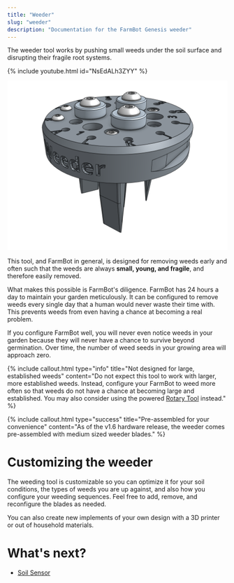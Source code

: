 ```yaml
---
title: "Weeder"
slug: "weeder"
description: "Documentation for the FarmBot Genesis weeder"
---
```


The weeder tool works by pushing small weeds under the soil surface and disrupting their fragile root systems.

{% include youtube.html id="NsEdALh3ZYY" %}

![weeder](_images/weeder.png)

This tool, and FarmBot in general, is designed for removing weeds early and often such that the weeds are always **small, young, and fragile**, and therefore easily removed.

What makes this possible is FarmBot's diligence. FarmBot has 24 hours a day to maintain your garden meticulously. It can be configured to remove weeds every single day that a human would never waste their time with. This prevents weeds from even having a chance at becoming a real problem.

If you configure FarmBot well, you will never even notice weeds in your garden because they will never have a chance to survive beyond germination. Over time, the number of weed seeds in your growing area will approach zero.

{%
include callout.html
type="info"
title="Not designed for large, established weeds"
content="Do not expect this tool to work with larger, more established weeds. Instead, configure your FarmBot to weed more often so that weeds do not have a chance at becoming large and established. You may also consider using the powered [Rotary Tool](rotary-tool.md) instead."
%}

{%
include callout.html
type="success"
title="Pre-assembled for your convenience"
content="As of the v1.6 hardware release, the weeder comes pre-assembled with medium sized weeder blades."
%}

# Customizing the weeder

The weeding tool is customizable so you can optimize it for your soil conditions, the types of weeds you are up against, and also how you configure your weeding sequences. Feel free to add, remove, and reconfigure the blades as needed.

You can also create new implements of your own design with a 3D printer or out of household materials.

# What's next?

 * [Soil Sensor](soil-sensor.md)
